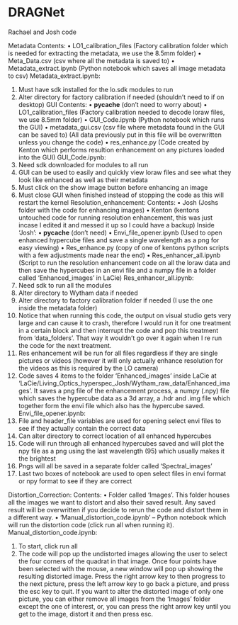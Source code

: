 # DRAGNet
Rachael and Josh code

Metadata
Contents: 
•	LO1_calibration_files (Factory calibration folder which is needed for extracting the metadata, we use the 8.5mm folder)
•	Meta_Data.csv (csv where all the metadata is saved to)
•	Metadata_extract.ipynb (Python notebook which saves all image metadata to csv)
Metadata_extract.ipynb: 
1.	Must have sdk installed for the lo.sdk modules to run
2.	Alter directory for factory calibration if needed (shouldn’t need to if on desktop)
GUI
Contents:
•	__pycache__ (don’t need to worry about)
•	LO1_calibration_files (Factory calibration needed to decode loraw files, we use 8.5mm folder)
•	GUI_Code.ipynb (Python notebook which runs the GUI)
•	metadata_gui.csv (csv file where metadata found in the GUI can be saved to) (All data previously put in this file will be overwritten unless you change the code)
•	res_enhance.py (Code created by Kenton which performs resultion enhancement on any pictures loaded into the GUI)
GUI_Code.ipynb:
1.	Need sdk downloaded for modules to all run
2.	GUI can be used to easily and quickly view loraw files and see what they look like enhanced as well as their metadata 
3.	Must click on the show image button before enhancing an image 
4.	Must close GUI when finished instead of stopping the code as this will restart the kernel
Resolution_enhancement:
Contents:
•	Josh (Joshs folder with the code for enhancing images)
•	Kenton (kentons untouched code for running resolution enhancement, this was just incase I edited it and messed it up so I could have a backup)
Inside ‘Josh’:
•	__pycache__ (don’t need)
•	Envi_file_opener.ipynb (Used to open enhanced hypercube files and save a single wavelength as a png for easy viewing)
•	Res_enhance.py (copy of one of kentons python scripts with a few adjustments made near the end)
•	Res_enhancer_all.ipynb (Script to run the resolution enhancement code on all the loraw data and then save the hypercubes in an envi file and a numpy file in a folder called ‘Enhanced_images’ in LaCie)
Res_enhancer_all.ipynb:
1.	Need sdk to run all the modules
2.	Alter directory to Wytham data if needed 
3.	Alter directory to factory calibration folder if needed (I use the one inside the metadata folder)
4.	Notice that when running this code, the output on visual studio gets very large and can cause it to crash, therefore I would run it for one treatment in a certain block and then interrupt the code and pop this treatment from ‘data_folders’. That way it wouldn’t go over it again when I re run the code for the next treatment. 
5.	Res enhancement will be run for all files regardless if they are single pictures or videos (however it will only actually enhance resolution for the videos as this is required by the LO camera)
6.	Code saves 4 items to the folder ‘Enhanced_images’ inside LaCie at ‘LaCie/Living_Optics_hyperspec_Josh/Wytham_raw_data/Enhanced_images’. It saves a png file of the enhancement process, a numpy (.npy) file which saves the hypercube data as a 3d array, a .hdr and .img file which together form the envi file which also has the hypercube saved.
Envi_file_opener.ipynb:
1.	File and header_file variables are used for opening select envi files to see if they actually contain the correct data
2.	Can alter directory to correct location of all enhanced hypercubes
3.	Code will run through all enhanced hypercubes saved and will plot the npy file as a png using the last wavelength (95) which usually makes it the brightest
4.	Pngs will all be saved in a separate folder called ‘Spectral_images’
5.	Last two boxes of notebook are used to open select files in envi format or npy format to see if they are correct 

Distortion_Correction:
Contents:
•	Folder called ‘Images’. This folder houses all the images we want to distort and also their saved result. Any saved result will be overwritten if you decide to rerun the code and distort them in a different way.
•	‘Manual_distortion_code.ipynb’ – Python notebook which will run the distortion code (click run all when running it). 
Manual_distortion_code.ipynb:
1.	To start, click run all
2.	The code will pop up the undistorted images allowing the user to select the four corners of the quadrat in that image. Once four points have been selected with the mouse, a new window will pop up showing the resulting distorted image. Press the right arrow key to then progress to the next picture, press the left arrow key to go back a picture, and press the esc key to quit. If you want to alter the distorted image of only one picture, you can either remove all images from the ‘Images’ folder except the one of interest, or, you can press the right arrow key until you get to the image, distort it and then press esc.
